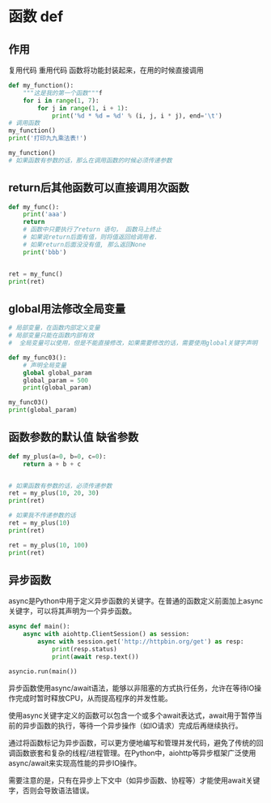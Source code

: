 # 函数 def

## 作用

复用代码 重用代码 函数将功能封装起来，在用的时候直接调用

~~~ python
def my_function():
    """这是我的第一个函数"""f
    for i in range(1, 7):
        for j in range(1, i + 1):
            print('%d * %d = %d' % (i, j, i * j), end='\t')
# 调用函数
my_function()
print('打印九九乘法表!')

my_function()
# 如果函数有参数的话，那么在调用函数的时候必须传递参数
~~~



## return后其他函数可以直接调用次函数

~~~ python
def my_func():
    print('aaa')
    return
    # 函数中只要执行了return 语句， 函数马上终止
    # 如果说return后面有值，则将值返回给调用者.
    # 如果return后面没没有值, 那么返回None
    print('bbb')


ret = my_func()
print(ret)
~~~



## global用法修改全局变量

~~~ python
# 局部变量，在函数内部定义变量
# 局部变量只能在函数内部有效
#  全局变量可以使用，但是不能直接修改，如果需要修改的话，需要使用global关键字声明

def my_func03():
    # 声明全局变量
    global global_param
    global_param = 500
    print(global_param)

my_func03()
print(global_param)
~~~



## 函数参数的默认值 缺省参数

~~~ python
def my_plus(a=0, b=0, c=0):
    return a + b + c


# 如果函数有参数的话，必须传递参数
ret = my_plus(10, 20, 30)
print(ret)

# 如果我不传递参数的话
ret = my_plus(10)
print(ret)

ret = my_plus(10, 100)
print(ret)
~~~



## 异步函数

async是Python中用于定义异步函数的关键字。在普通的函数定义前面加上async关键字，可以将其声明为一个异步函数。

~~~ python 
async def main():
    async with aiohttp.ClientSession() as session:
        async with session.get('http://httpbin.org/get') as resp:
            print(resp.status)
            print(await resp.text())

asyncio.run(main())
~~~

异步函数使用async/await语法，能够以非阻塞的方式执行任务，允许在等待IO操作完成时暂时释放CPU，从而提高程序的并发性能。

使用async关键字定义的函数可以包含一个或多个await表达式，await用于暂停当前的异步函数的执行，等待一个异步操作（如IO请求）完成后再继续执行。

通过将函数标记为异步函数，可以更方便地编写和管理并发代码，避免了传统的回调函数嵌套和复杂的线程/进程管理。在Python中，aiohttp等异步框架广泛使用async/await来实现高性能的异步IO操作。

需要注意的是，只有在异步上下文中（如异步函数、协程等）才能使用await关键字，否则会导致语法错误。
